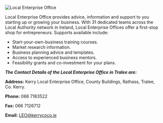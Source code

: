 
![Local Enterprise Office](C:\Users\micheal\Desktop\leo.png>)

Local Enterprise Office provides advice, information and support to you starting up or growing your business. With 31 dedicated teams across the Local Authority network in Ireland, Local Enterprise Offices offer a first-stop shop for entrepreneurs. Supports available include:

*   Start-your-own-business training courses.
*   Market research information.
*   Business planning advice and templates.
*   Access to experienced business mentors.
*   Feasibility grants and co-investment for your plans.

**_The Contact Details of the Local Enterprise Office in Tralee are:_**

**Address:** Kerry Local Enterprise Office, County Buildings, Rathass, Tralee, Co. Kerry.

**Phone:** 066 7183522

**Fax:** 066 7126712

**Email:** LEO@kerrycoco.ie